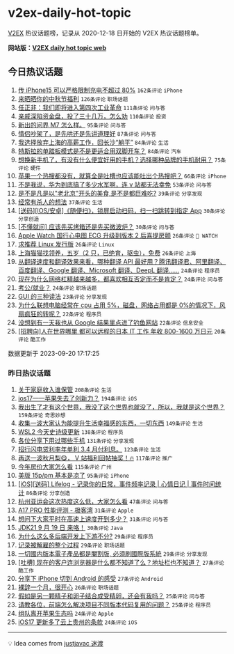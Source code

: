 # v2ex-daily-hot-topic

[V2EX](https://www.v2ex.com/) 热议话题榜，记录从 2020-12-18 日开始的 V2EX 热议话题榜单。

**网站版：[V2EX daily hot topic web](https://boojack.github.io/v2ex-daily-hot-topic-web/)**

## 今日热议话题

<!-- TODAY BEGIN -->

1. [传 iPhone15 可以严格限制充电不超过 80%](https://www.v2ex.com/t/975452) `162条评论` `iPhone`
1. [来晒晒你的中秋节福利](https://www.v2ex.com/t/975417) `126条评论` `职场话题`
1. [任正非：我们即将进入第四次工业革命](https://www.v2ex.com/t/975392) `111条评论` `问与答`
1. [亲戚深陷资金盘，投了三十几万，怎么劝](https://www.v2ex.com/t/975393) `110条评论` `投资`
1. [新出的问界 M7 怎么样。](https://www.v2ex.com/t/975400) `95条评论` `问与答`
1. [情侣吵架了，是先哄还是先讲道理好](https://www.v2ex.com/t/975527) `87条评论` `问与答`
1. [我选择放弃上海的高薪工作，回长沙“躺平”](https://www.v2ex.com/t/975389) `84条评论` `生活`
1. [特斯拉的单踏板模式是不是更适合用双脚开车？](https://www.v2ex.com/t/975407) `84条评论` `汽车`
1. [想换新手机了，有没有什么便宜好用的手机？选择哪种品牌的手机耐用？](https://www.v2ex.com/t/975404) `75条评论` `硬件`
1. [苹果一个热搜都没有，就算全是吐槽也应该能吐出个热搜吧？](https://www.v2ex.com/t/975408) `66条评论` `iPhone`
1. [不是我说，华为到底搞了多少水军啊，连 v 站都无法幸免](https://www.v2ex.com/t/975460) `53条评论` `问与答`
1. [是不是凡是以"老北京"开头的美食,是不是都巨难吃?](https://www.v2ex.com/t/975557) `39条评论` `分享发现`
1. [经常有杀人的想法](https://www.v2ex.com/t/975651) `37条评论` `生活`
1. [[送码][IOS/安卓]《随便扫》，锁屏启动扫码，扫一扫跳转到指定 App](https://www.v2ex.com/t/975667) `30条评论` `分享创造`
1. [[不懂就问] 应该先买烤箱还是先买微波炉？](https://www.v2ex.com/t/975578) `30条评论` `问与答`
1. [Apple Watch 国行心电图 ECG 升级到版本 2 后喜提房颤](https://www.v2ex.com/t/975599) `26条评论` ` WATCH`
1. [求推荐 Linux 发行版](https://www.v2ex.com/t/975515) `26条评论` `Linux`
1. [上海猫猫找领养，五岁（2 只，已绝育，驱虫），免费](https://www.v2ex.com/t/975451) `26条评论` `上海`
1. [从翻译速度和翻译效果来看，哪种翻译 API 最好用？腾讯翻译君、阿里翻译、百度翻译、Google 翻译、Microsoft 翻译、DeepL 翻译......](https://www.v2ex.com/t/975513) `24条评论` `程序员`
1. [现在为什么网络杠精越来越多，都喜欢相互否定而不是肯定？](https://www.v2ex.com/t/975454) `24条评论` `问与答`
1. [考公/就业？](https://www.v2ex.com/t/975420) `24条评论` `职场话题`
1. [GUI 的三种读法](https://www.v2ex.com/t/975498) `23条评论` `分享发现`
1. [为什么联想电脑经常在 cpu 占用 5%，磁盘，网络占用都是 0%的情况下，风扇疯狂的转呢？](https://www.v2ex.com/t/975518) `22条评论` `程序员`
1. [没想到有一天我也从 Google 结果里点进了钓鱼网站](https://www.v2ex.com/t/975508) `22条评论` `信息安全`
1. [[招聘向]人在世界哪里 都可以远程的日本 IT 工作 年收 800-1600 万日元](https://www.v2ex.com/t/975544) `20条评论` `酷工作`

数据更新于 2023-09-20 17:17:25

<!-- TODAY END -->

### 昨日热议话题

<!-- YESTERDAY BEGIN -->

1. [关于家庭收入谁保管](https://www.v2ex.com/t/975187) `208条评论` `生活`
1. [ios17——苹果失去了创新力？](https://www.v2ex.com/t/975042) `194条评论` `iOS`
1. [我出生了才有这个世界，我没了这个世界也就没了，所以，我就是这个世界？](https://www.v2ex.com/t/975056) `159条评论` `奇思妙想`
1. [收集一波大家认为能提升生活幸福感的东西，一切东西](https://www.v2ex.com/t/975182) `149条评论` `生活`
1. [WSL2 今天史诗级更新](https://www.v2ex.com/t/975098) `138条评论` `程序员`
1. [各位分享下用过哪些手机](https://www.v2ex.com/t/975108) `131条评论` `分享发现`
1. [招行闪电贷利率年单利 3.4 月付利息。](https://www.v2ex.com/t/975072) `123条评论` `生活`
1. [再送一波秋月梨😋， V 站福利回帖抽奖！🔥](https://www.v2ex.com/t/975101) `117条评论` `推广`
1. [今年房价大家怎么看](https://www.v2ex.com/t/975102) `115条评论` `广州`
1. [美版 15p/pm 基本是凉了](https://www.v2ex.com/t/975066) `95条评论` `iPhone`
1. [[iOS][送码] Lifelog - 记录你的日常，事件频率记录 | 心情日记 | 事件时间统计](https://www.v2ex.com/t/975077) `86条评论` `分享创造`
1. [杭州亚运会这次热度这么低，大家怎么看](https://www.v2ex.com/t/975092) `47条评论` `问与答`
1. [A17 PRO 性能评测 - 极客湾](https://www.v2ex.com/t/975348) `31条评论` `Apple`
1. [想问下大家平时在高速上速度开到多少？](https://www.v2ex.com/t/975258) `31条评论` `问与答`
1. [JDK21 9 月 19 日 来咯！](https://www.v2ex.com/t/975067) `30条评论` `Java`
1. [为什么这么多后端开发上下游不分?](https://www.v2ex.com/t/975243) `29条评论` `程序员`
1. [记录被解雇的整个过程](https://www.v2ex.com/t/975211) `29条评论` `职场话题`
1. [一切國内版本電子產品都是閹割版, 必須刷國際版系統](https://www.v2ex.com/t/975202) `29条评论` `分享发现`
1. [[吐槽] 现在的客户连浏览器是什么都不知道了么？地址栏也不知道？](https://www.v2ex.com/t/975256) `27条评论` `酷工作`
1. [分享下 iPhone 切到 Android 的感受](https://www.v2ex.com/t/975237) `27条评论` `Android`
1. [裸辞一个月，很开心](https://www.v2ex.com/t/975224) `26条评论` `职场话题`
1. [假如是另一颗精子和卵子结合成受精卵，还会有我吗？](https://www.v2ex.com/t/975235) `25条评论` `问与答`
1. [请教各位，前端怎么解决项目不同版本代码复用的问题？](https://www.v2ex.com/t/975100) `25条评论` `程序员`
1. [组队离开苹果生态吗](https://www.v2ex.com/t/975183) `24条评论` `Apple`
1. [iOS17 更新多了云上贵州的条款](https://www.v2ex.com/t/975048) `24条评论` `iOS`

<!-- YESTERDAY END -->

---

💡 Idea comes from [justjavac 迷渡](https://github.com/justjavac/)
